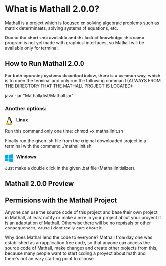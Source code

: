 # What is Mathall 2.0.0?

Mathall is a project which is focused on solving algebraic problems such as matrix determinants, solving systems of equations, etc. 

Due to the short time available and the lack of knowledge, this same program is not yet made with graphical interfaces, so Mathall will be available only for terminal.

## How to Run Mathall 2.0.0
For both operating systems described below, there is a common way, which is to open the terminal and only run the following command (ALWAYS FROM THE DIRECTORY THAT THE MATHALL PROJECT IS LOCATED):

java -jar "Mathall/dist/Mathall.jar"

### Another options:

#### Linux <img align="left" alt="Linux" width="26px" src="https://github.com/devicons/devicon/blob/v2.15.1/icons/linux/linux-original.svg" style="padding-right:10px;" />

Run this command only one time: chmod +x mathallInit.sh

Finally run the given .sh file from the original downloaded project in a terminal with the command ./mathallInit.sh

#### Windows <img align="left" alt="Windows" width="26px" src="https://github.com/devicons/devicon/blob/v2.15.1/icons/windows8/windows8-original.svg" style="padding-right:10px;" />
Just make a double click in the given .bat file (MathallInitializer).

## Mathall 2.0.0 Preview

## Permisions with the Mathall Project

Anyone can use the source code of this project and base their own project
in Mathall, at least notify or make a note in your project about your proyect it is an adaptation of
Mathall. Otherwise there will be no reprisals or other consequences, cause i dont really care about it.

Why does Mathall lend the code to everyone? Mathall from day one was established as an application 
free code, so that anyone can access the source code of Mathall, make changes and create 
other projects from this, because many people want to start coding a proyect about math and there's not an easy starting point to choose.
